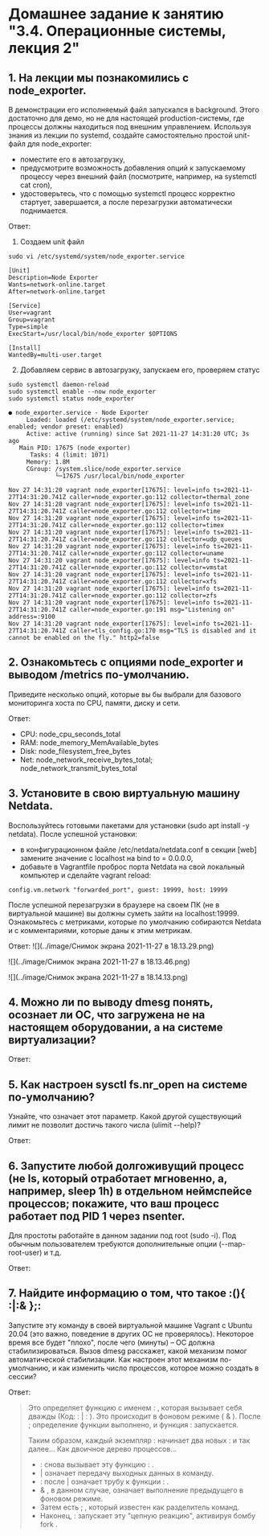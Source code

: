 # Домашнее задание к занятию "3.4. Операционные системы, лекция 2"

## 1. На лекции мы познакомились с node_exporter. 
В демонстрации его исполняемый файл запускался в background. Этого достаточно для демо, но не для настоящей
production-системы, где процессы должны находиться под внешним управлением. Используя знания из лекции по systemd,
создайте самостоятельно простой unit-файл для node_exporter:

+ поместите его в автозагрузку,
+ предусмотрите возможность добавления опций к запускаемому процессу через внешний файл (посмотрите, например,
на systemctl cat cron),
+ удостоверьтесь, что с помощью systemctl процесс корректно стартует, завершается, а после перезагрузки автоматически
поднимается.

Ответ:
1. Создаем unit файл
```shell
sudo vi /etc/systemd/system/node_exporter.service
```
```shell
[Unit]
Description=Node Exporter
Wants=network-online.target
After=network-online.target

[Service]
User=vagrant
Group=vagrant
Type=simple
ExecStart=/usr/local/bin/node_exporter $OPTIONS

[Install]
WantedBy=multi-user.target
```
2. Добавляем сервис в автозагрузку, запускаем его, проверяем статус
```shell
sudo systemctl daemon-reload
sudo systemctl enable --now node_exporter
sudo systemctl status node_exporter

● node_exporter.service - Node Exporter
     Loaded: loaded (/etc/systemd/system/node_exporter.service; enabled; vendor preset: enabled)
     Active: active (running) since Sat 2021-11-27 14:31:20 UTC; 3s ago
   Main PID: 17675 (node_exporter)
      Tasks: 4 (limit: 1071)
     Memory: 1.8M
     CGroup: /system.slice/node_exporter.service
             └─17675 /usr/local/bin/node_exporter

Nov 27 14:31:20 vagrant node_exporter[17675]: level=info ts=2021-11-27T14:31:20.741Z caller=node_exporter.go:112 collector=thermal_zone
Nov 27 14:31:20 vagrant node_exporter[17675]: level=info ts=2021-11-27T14:31:20.741Z caller=node_exporter.go:112 collector=time
Nov 27 14:31:20 vagrant node_exporter[17675]: level=info ts=2021-11-27T14:31:20.741Z caller=node_exporter.go:112 collector=timex
Nov 27 14:31:20 vagrant node_exporter[17675]: level=info ts=2021-11-27T14:31:20.741Z caller=node_exporter.go:112 collector=udp_queues
Nov 27 14:31:20 vagrant node_exporter[17675]: level=info ts=2021-11-27T14:31:20.741Z caller=node_exporter.go:112 collector=uname
Nov 27 14:31:20 vagrant node_exporter[17675]: level=info ts=2021-11-27T14:31:20.741Z caller=node_exporter.go:112 collector=vmstat
Nov 27 14:31:20 vagrant node_exporter[17675]: level=info ts=2021-11-27T14:31:20.741Z caller=node_exporter.go:112 collector=xfs
Nov 27 14:31:20 vagrant node_exporter[17675]: level=info ts=2021-11-27T14:31:20.741Z caller=node_exporter.go:112 collector=zfs
Nov 27 14:31:20 vagrant node_exporter[17675]: level=info ts=2021-11-27T14:31:20.741Z caller=node_exporter.go:191 msg="Listening on" address=:9100
Nov 27 14:31:20 vagrant node_exporter[17675]: level=info ts=2021-11-27T14:31:20.741Z caller=tls_config.go:170 msg="TLS is disabled and it cannot be enabled on the fly." http2=false
```

## 2. Ознакомьтесь с опциями node_exporter и выводом /metrics по-умолчанию.
Приведите несколько опций, которые вы бы выбрали для базового мониторинга хоста по CPU, памяти, диску и сети.

Ответ:

+ CPU: node_cpu_seconds_total
+ RAM: node_memory_MemAvailable_bytes
+ Disk: node_filesystem_free_bytes
+ Net: node_network_receive_bytes_total; node_network_transmit_bytes_total

## 3. Установите в свою виртуальную машину Netdata.
Воспользуйтесь готовыми пакетами для установки (sudo apt install -y netdata). После успешной установки:

+ в конфигурационном файле /etc/netdata/netdata.conf в секции [web] замените значение с localhost на bind to = 0.0.0.0,
+ добавьте в Vagrantfile проброс порта Netdata на свой локальный компьютер и сделайте vagrant reload:
```shell
config.vm.network "forwarded_port", guest: 19999, host: 19999 
```
После успешной перезагрузки в браузере на своем ПК (не в виртуальной машине) вы должны суметь зайти на localhost:19999.
Ознакомьтесь с метриками, которые по умолчанию собираются Netdata и с комментариями, которые даны к этим метрикам.

Ответ:
![](../image/Снимок экрана 2021-11-27 в 18.13.29.png)

![](../image/Снимок экрана 2021-11-27 в 18.13.46.png)

![](../image/Снимок экрана 2021-11-27 в 18.14.13.png)

## 4. Можно ли по выводу dmesg понять, осознает ли ОС, что загружена не на настоящем оборудовании, а на системе виртуализации?
Ответ:



## 5. Как настроен sysctl fs.nr_open на системе по-умолчанию? 
Узнайте, что означает этот параметр. Какой другой существующий лимит не позволит достичь такого числа (ulimit --help)?

Ответ:


## 6. Запустите любой долгоживущий процесс (не ls, который отработает мгновенно, а, например, sleep 1h) в отдельном неймспейсе процессов; покажите, что ваш процесс работает под PID 1 через nsenter.
Для простоты работайте в данном задании под root (sudo -i). Под обычным пользователем требуются дополнительные опции (--map-root-user) и т.д.

Ответ:

## 7. Найдите информацию о том, что такое :(){ :|:& };:
Запустите эту команду в своей виртуальной машине Vagrant с Ubuntu 20.04 (это важно, поведение в других ОС не проверялось).
Некоторое время все будет "плохо", после чего (минуты) – ОС должна стабилизироваться. Вызов dmesg расскажет, какой
механизм помог автоматической стабилизации. Как настроен этот механизм по-умолчанию, и как изменить число процессов,
которое можно создать в сессии?

Ответ:
>Это определяет функцию с именем : , которая вызывает себя дважды (Код: : | : ). Это происходит в фоновом режиме ( & ).
>После ; определение функции выполнено, и функция : запускается.
>
>Таким образом, каждый экземпляр : начинает два новых : и так далее... Как двоичное дерево процессов...
>
>+ : снова вызывает эту функцию : .
>+ | означает передачу выходных данных в команду.
>+ : после | означает трубу к функции : .
>+ & , в данном случае, означает выполнение предыдущего в фоновом режиме.
>+ Затем есть ; , который известен как разделитель команд.
>+ Наконец, : запускает эту "цепную реакцию", активируя бомбу fork .